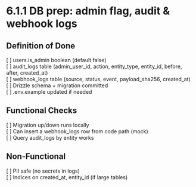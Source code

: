 # 6.1.1 DB prep: admin flag, audit & webhook logs

## Definition of Done
[ ] users.is_admin boolean (default false)  
[ ] audit_logs table (admin_user_id, action, entity_type, entity_id, before, after, created_at)  
[ ] webhook_logs table (source, status, event, payload_sha256, created_at)  
[ ] Drizzle schema + migration committed  
[ ] .env.example updated if needed

## Functional Checks
[ ] Migration up/down runs locally  
[ ] Can insert a webhook_logs row from code path (mock)  
[ ] Query audit_logs by entity works

## Non-Functional
[ ] PII safe (no secrets in logs)  
[ ] Indices on created_at, entity_id (if large tables)